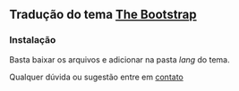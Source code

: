## Tradução do tema [The Bootstrap](http://wordpress.org/extend/themes/the-bootstrap)

### Instalação

Basta baixar os arquivos e adicionar na pasta *lang* do tema.

Qualquer dúvida ou sugestão entre em [contato](http://claudiosmweb.com/freebies/traducao-the-bootstrap/)
